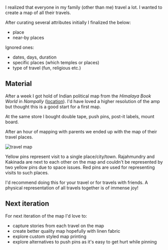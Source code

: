 I realized that everyone in my family (other than me) travel a lot. I wanted to create a map of all their travels.

After curating several attributes initially I finalized the below:

- place
- near-by places

Ignored ones:
- dates, days, duration
- specific places (which temples or places)
- type of travel (fun, religious etc.)

## Material

After a week I got hold of Indian political map from the *Himalaya Book World* in *Nampally* ([location](https://goo.gl/maps/fZh8DE8k3KoftyddA)). I'd have loved a higher resolution of the amp but thought this is a good start for a first map.

At the same store I bought double tape, push pins, post-it labels, mount board.

After an hour of mapping with parents we ended up with the map of their travel places.

![travel map](../../../../images/travel-map.jpg)

Yellow pins represent visit to a single place/city/town. Rajahmundry and Kakinada are next to each other on the map and couldn't be represented by two yellow pins due to space issues. Red pins are used for representing visits to such places.

I'd recommend doing this for your travel or for travels with friends. A physical representation of all travels together is of immense joy!

## Next iteration

For next iteration of the map I'd love to:

- capture stories from each travel on the map
- create better quality map hopefully with linen fabric
- explore custom styled map printing
- explore alternatives to push pins as it's easy to get hurt while pinning 
